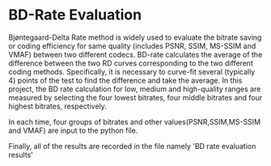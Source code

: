 # BD-Rate Evaluation

Bjøntegaard-Delta Rate method is widely used to evaluate the bitrate saving or coding efficiency for same quality (includes PSNR, SSIM, MS-SSIM and VMAF) between two different codecs. BD-rate calculates the average of the difference between the two RD curves corresponding to the two different coding methods. Specifically, it is necessary to curve-fit several (typically 4) points of the test to find the difference and take the average. In this project, the BD rate calculation for low, medium and high-quality ranges are measured by selecting the four lowest bitrates, four middle bitrates and four highest bitrates, respectively. 

In each time, four groups of bitrates and other values(PSNR,SSIM,MS-SSIM and VMAF) are input to the python file. 

Finally, all of the results are recorded in the file namely 'BD rate evaluation results'
